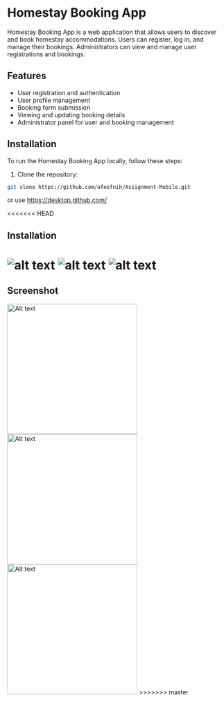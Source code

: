 # Homestay Booking App

Homestay Booking App is a web application that allows users to discover and book homestay accommodations. Users can register, log in, and manage their bookings. Administrators can view and manage user registrations and bookings.

## Features

- User registration and authentication
- User profile management
- Booking form submission
- Viewing and updating booking details
- Administrator panel for user and booking management

## Installation

To run the Homestay Booking App locally, follow these steps:

1. Clone the repository:

```bash
git clone https://github.com/afeefnih/Assignment-Mobile.git
```
or use https://desktop.github.com/

<<<<<<< HEAD
## Installation

![alt text](flutter_01.png)
![alt text](flutter_02.png)
![alt text](flutter_03.png)
=======
## Screenshot

<img src="flutter_01.png" alt="Alt text" width="300">
<img src="flutter_02.png" alt="Alt text" width="300">
<img src="flutter_03.png" alt="Alt text" width="300">
>>>>>>> master
